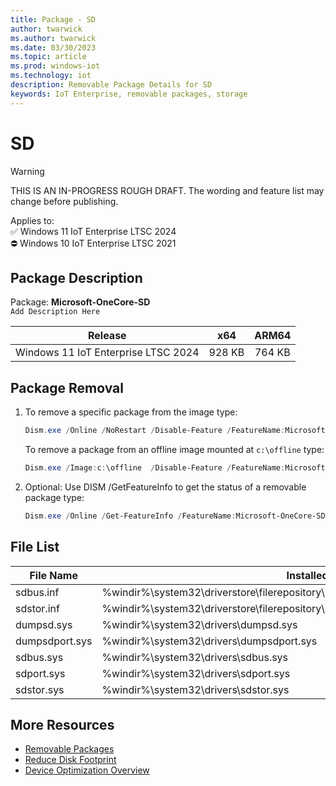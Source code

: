 ```yaml
---
title: Package - SD
author: twarwick
ms.author: twarwick
ms.date: 03/30/2023
ms.topic: article
ms.prod: windows-iot
ms.technology: iot
description: Removable Package Details for SD
keywords: IoT Enterprise, removable packages, storage
---
```


# SD

> [!WARNING]
> THIS IS AN IN-PROGRESS ROUGH DRAFT. The wording and feature list may change before publishing.

Applies to:  
✅ Windows 11 IoT Enterprise LTSC 2024  
⛔ Windows 10 IoT Enterprise LTSC 2021

## Package Description

Package: **Microsoft-OneCore-SD** </br> `Add Description Here`

| Release                             |   x64     |    ARM64    |
|-------------------------------------|:---------:|:-----------:|
| Windows 11 IoT Enterprise LTSC 2024 | 928 KB    | 764 KB      |

## Package Removal

1. To remove a specific package from the image type:

   ```powershell
   Dism.exe /Online /NoRestart /Disable-Feature /FeatureName:Microsoft-OneCore-SD /PackageName:@Package
   ````

   To remove a package from an offline image mounted at `c:\offline` type:

   ```powershell
   Dism.exe /Image:c:\offline  /Disable-Feature /FeatureName:Microsoft-OneCore-SD /PackageName:@Package
   ```

1. Optional: Use DISM /GetFeatureInfo to get the status of a removable package type:

   ```powershell
   Dism.exe /Online /Get-FeatureInfo /FeatureName:Microsoft-OneCore-SD /PackageName:@Package
   ````

## File List

| File Name | Installed Location |
|-----------|--------------------|
| sdbus.inf | %windir%\system32\driverstore\filerepository\sdbus.inf_amd64_3ef198d9aa8cd1aa\sdbus.inf |
| sdstor.inf | %windir%\system32\driverstore\filerepository\sdstor.inf_amd64_37a216051ca61bf2\sdstor.inf |
| dumpsd.sys | %windir%\system32\drivers\dumpsd.sys |
| dumpsdport.sys | %windir%\system32\drivers\dumpsdport.sys |
| sdbus.sys | %windir%\system32\drivers\sdbus.sys |
| sdport.sys | %windir%\system32\drivers\sdport.sys |
| sdstor.sys | %windir%\system32\drivers\sdstor.sys |


## More Resources

- [Removable Packages](/windows/iot/iot-enterprise/Optimize-Your-Device/Removable-Packages)
- [Reduce Disk Footprint](/windows/iot/iot-enterprise/Optimize-Your-Device/Reduce-Disk-Footprint)
- [Device Optimization Overview](/windows/iot/iot-enterprise/Optimize-Your-Device/Overview)
